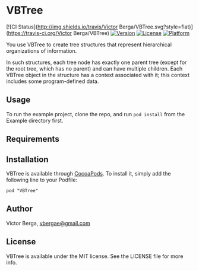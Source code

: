 # VBTree

[![CI Status](http://img.shields.io/travis/Victor Berga/VBTree.svg?style=flat)](https://travis-ci.org/Victor Berga/VBTree)
[![Version](https://img.shields.io/cocoapods/v/VBTree.svg?style=flat)](http://cocoadocs.org/docsets/VBTree)
[![License](https://img.shields.io/cocoapods/l/VBTree.svg?style=flat)](http://cocoadocs.org/docsets/VBTree)
[![Platform](https://img.shields.io/cocoapods/p/VBTree.svg?style=flat)](http://cocoadocs.org/docsets/VBTree)

You use VBTree to create tree structures that represent hierarchical organizations
of information. 

In such structures, each tree node has exactly one parent tree
(except for the root tree, which has no parent) and can have multiple children. 
Each VBTree object in the structure has a context associated with it; this context
includes some program-defined data.

## Usage

To run the example project, clone the repo, and run `pod install` from the Example directory first.

## Requirements

## Installation

VBTree is available through [CocoaPods](http://cocoapods.org). To install
it, simply add the following line to your Podfile:

    pod "VBTree"

## Author

Victor Berga, vbergae@gmail.com

## License

VBTree is available under the MIT license. See the LICENSE file for more info.

